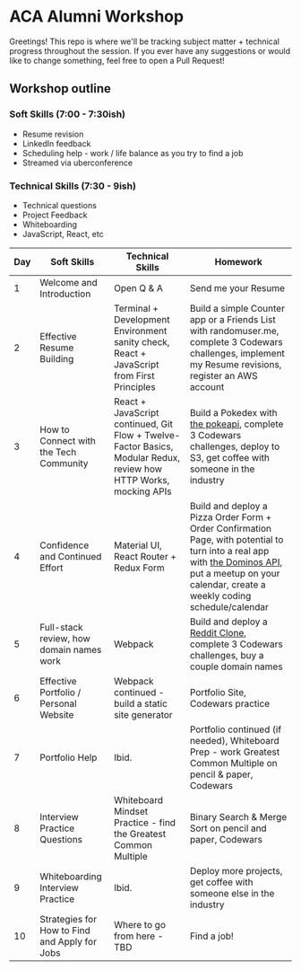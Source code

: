 # ACA Alumni Workshop

Greetings! This repo is where we'll be tracking subject matter + technical progress throughout the session. If you ever have any suggestions or would like to change something, feel free to open a Pull Request!


## Workshop outline
### Soft Skills (7:00 - 7:30ish)
  - Resume revision
  - LinkedIn feedback
  - Scheduling help - work / life balance as you try to find a job
  - Streamed via uberconference

### Technical Skills (7:30 - 9ish)
  - Technical questions
  - Project Feedback
  - Whiteboarding
  - JavaScript, React, etc

Day | Soft Skills | Technical Skills | Homework
--- | ----------- | ---------------- | --------
1 | Welcome and Introduction | Open Q & A | Send me your Resume
2 | Effective Resume Building | Terminal + Development Environment sanity check, React + JavaScript from First Principles | Build a simple Counter app or a Friends List with randomuser.me, complete 3 Codewars challenges, implement my Resume revisions, register an AWS account
3 | How to Connect with the Tech Community | React + JavaScript continued, Git Flow + Twelve-Factor Basics, Modular Redux, review how HTTP Works, mocking APIs | Build a Pokedex with [the pokeapi](https://pokeapi.co/), complete 3 Codewars challenges, deploy to S3, get coffee with someone in the industry
4 | Confidence and Continued Effort | Material UI, React Router + Redux Form | Build and deploy a Pizza Order Form + Order Confirmation Page, with potential to turn into a real app with [the Dominos API](http://riaevangelist.github.io/node-dominos-pizza-api/), put a meetup on your calendar, create a weekly coding schedule/calendar  
5 | Full-stack review, how domain names work | Webpack | Build and deploy a [Reddit Clone](http://reddit-search.surge.sh/), complete 3 Codewars challenges, buy a couple domain names
6 | Effective Portfolio / Personal Website | Webpack continued - build a static site generator | Portfolio Site, Codewars practice
7 | Portfolio Help | Ibid. | Portfolio continued (if needed), Whiteboard Prep - work Greatest Common Multiple on pencil & paper, Codewars
8 | Interview Practice Questions | Whiteboard Mindset Practice - find the Greatest Common Multiple | Binary Search & Merge Sort on pencil and paper, Codewars
9 | Whiteboarding Interview Practice | Ibid. | Deploy more projects, get coffee with someone else in the industry
10 | Strategies for How to Find and Apply for Jobs | Where to go from here - TBD | Find a job!

